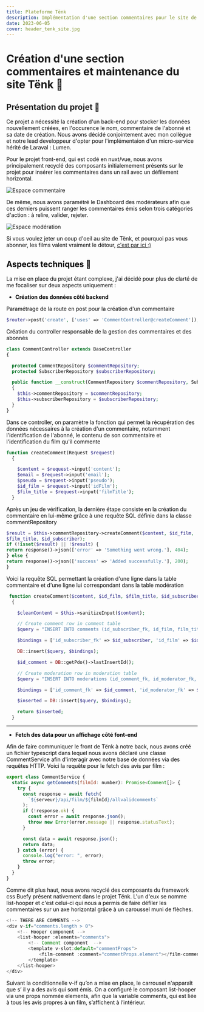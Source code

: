 ```yaml
---
title: Plateforme Tënk
description: Implémentation d'une section commentaires pour le site de Tënk.
date: 2023-06-05
cover: header_tenk_site.jpg
---
```


# Création d'une section commentaires et maintenance du site Tënk 📌

## Présentation du projet 📜

<font color="black">Ce projet a nécessité la création d'un back-end pour stocker les données nouvellement créées, en l'occurence le nom, commentaire de l'abonné et sa date de création. Nous avons décidé conjointement avec mon collègue et notre lead developpeur d'opter pour l'implémentaion d'un micro-service hérité de Laraval : Lumen.

Pour le projet front-end, qui est codé en nuxt/vue, nous avons principalement recyclé des composants initialemement présents sur le projet pour insérer les commentaires dans un rail avec un défilement horizontal.

![Espace commentaire](/images/projets/comments.jpg)

De même, nous avons paramétré le Dashboard des modérateurs afin que ces derniers puissent ranger les commentaires émis selon trois catégories d'action : à relire, valider, rejeter.

![Espace modération](/images/projets/moderations.jpg)

Si vous voulez jeter un coup d'oeil au site de Tënk, et pourquoi pas vous abonner, les films valent vraiment le détour, <a href="https://www.on-tenk.com/fr" target="_blank">c'est par ici ;)</a>

## Aspects techniques 📐

La mise en place du projet étant complexe, j'ai décidé pour plus de clarté de me focaliser sur deux aspects uniquement :

- **Création des données côté backend**

Paramétrage de la route en post pour la création d'un commentaire

```php
$router->post('create', ['uses' => 'CommentController@createComment']);
```

Création du controller responsable de la gestion des commentaires et des abonnés

```php
class CommentController extends BaseController
{

  protected CommentRepository $commentRepository;
  protected SubscriberRepository $subscriberRepository;

  public function __construct(CommentRepository $commentRepository, SubscriberRepository $subscriberRepository)
  {
    $this->commentRepository = $commentRepository;
    $this->subscriberRepository = $subscriberRepository;
  }
}
```

Dans ce controller, on paramètre la fonction qui permet la récupération des données nécessaires à la création d'un commentaire, notamment l'identification de l'abonné, le contenu de son commentaire et l'identification du film qu'il commente

```php
function createComment(Request $request)
  {

    $content = $request->input('content');
    $email = $request->input('email');
    $pseudo = $request->input('pseudo');
    $id_film = $request->input('idFilm');
    $film_title = $request->input('filmTitle');
  }
```

Après un jeu de vérification, la dernière étape consiste en la création du commentaire en lui-même grâce à une requête SQL définie dans la classe commentRepository

```php
$result = $this->commentRepository->createComment($content, $id_film,
$film_title, $id_subscriber);
if (!isset($result) || !$result) {
return response()->json(['error' => 'Something went wrong.'], 404);
} else {
return response()->json(['success' => 'Added successfully.'], 200);
}
```

Voici la requête SQL permettant la création d'une ligne dans la table commentaire et d'une ligne lui correspondant dans la table modération

```php
 function createComment($content, $id_film, $film_title, $id_subscriber)
  {

    $cleanContent = $this->sanitizeInput($content);

    // Create comment row in comment table
    $query = "INSERT INTO comments (id_subscriber_fk, id_film, film_title, content) VALUES (:id_subscriber_fk, :id_film, :film_title, :content)";

    $bindings = ['id_subscriber_fk' => $id_subscriber, 'id_film' => $id_film, 'film_title' => $film_title, 'content' => $cleanContent];

    DB::insert($query, $bindings);

    $id_comment = DB::getPdo()->lastInsertId();

    // Create moderation row in moderation table
    $query = "INSERT INTO moderations (id_comment_fk, id_moderator_fk, status) VALUES (:id_comment_fk, :id_moderator_fk, :status)";

    $bindings = ['id_comment_fk' => $id_comment, 'id_moderator_fk' => $id_moderator, 'status' => 'A relire'];

    $inserted = DB::insert($query, $bindings);

    return $inserted;
  }
```

---

- **Fetch des data pour un affichage côté font-end**

Afin de faire communiquer le front de Tënk à notre back, nous avons créé un fichier
typescript dans lequel nous avons déclaré une classe CommentService afin d'interagir avec
notre base de données via des requêtes HTTP.
Voici la requête pour le fetch des avis par film :

```js
export class CommentService {
  static async getComments(filmId: number): Promise<Comment[]> {
    try {
      const response = await fetch(
        `${serveur}/api/film/${filmId}/allvalidcomments`
      );
      if (!response.ok) {
        const error = await response.json();
        throw new Error(error.message || response.statusText);
      }

      const data = await response.json();
      return data;
    } catch (error) {
      console.log("error: ", error);
      throw error;
    }
  }
}
```

Comme dit plus haut, nous avons recyclé des composants du framework css Buefy présent nativement dans le projet Tënk. L'un d'eux se nomme list-hooper et c'est celui-ci qui nous a permis de faire défiler les commentaires sur un axe horizontal grâce à un caroussel muni de flèches.

```js
<!-- THERE ARE COMMENTS -->
<div v-if="comments.length > 0">
    <!-- Hooper component -->
    <list-hooper :elements="comments">
        <!-- Comment component  -->
        <template v-slot:default="commentProps">
            <film-comment :comment="commentProps.element"></film-comment>
        </template>
    </list-hooper>
</div>
```

Suivant la conditionnelle v-if qu’on a mise en place, le carrousel n'apparaît que s’ il y a des avis qui sont émis.
On a configuré le composant list-hooper via une props nommée elements, afin que la variable comments, qui est liée à tous les avis propres à un film, s’affichent à l’intérieur.

<!-- # Hello, World 👋🏻

This is a paragraph.

This is another paragraph.

![Earth from Space](/images/blog/nasa-Q1p7bh3SHj8-unsplash.jpg)

## This is a heading 2

You can use lists

- list item 1
- list item 2
- list item 3

You can use code blocks

```js
const hello = "world";
console.log(hello);
``` -->
<!-- You can use blockquotes

> This is a blockquote

You can use links

[This is a link](https://www.google.com)

You can use tables

| Column 1 | Column 2 |
| -------- | -------- |
| Row 1    | Row 1    |
| Row 2    | Row 2    |
| Row 3    | Row 3    |

You can use horizontal rules

---

You can use emphasis

**This is bold**

_This is italic_

You can use inline code

`const hello = 'world';`

:::callout{title="Hello World Callout"}
This is a quick tip about markdown
::: -->
